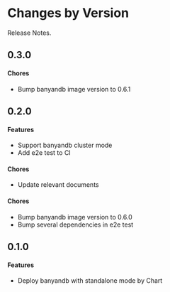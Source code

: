 Changes by Version
==================
Release Notes.


0.3.0
------------------

#### Chores

- Bump banyandb image version to 0.6.1


0.2.0
------------------

#### Features

- Support banyandb cluster mode
- Add e2e test to CI

#### Chores

- Update relevant documents

#### Chores

- Bump banyandb image version to 0.6.0
- Bump several dependencies in e2e test

0.1.0
------------------

#### Features
- Deploy banyandb with standalone mode by Chart
